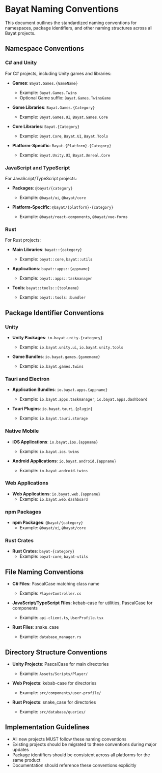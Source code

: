 # Bayat Naming Conventions

This document outlines the standardized naming conventions for namespaces, package identifiers, and other naming structures across all Bayat projects.

## Namespace Conventions

### C# and Unity

For C# projects, including Unity games and libraries:

- **Games**: `Bayat.Games.{GameName}`
  - Example: `Bayat.Games.Twins`
  - Optional Game suffix: `Bayat.Games.TwinsGame`

- **Game Libraries**: `Bayat.Games.{Category}`
  - Example: `Bayat.Games.UI`, `Bayat.Games.Core`

- **Core Libraries**: `Bayat.{Category}`
  - Example: `Bayat.Core`, `Bayat.UI`, `Bayat.Tools`

- **Platform-Specific**: `Bayat.{Platform}.{Category}`
  - Example: `Bayat.Unity.UI`, `Bayat.Unreal.Core`

### JavaScript and TypeScript

For JavaScript/TypeScript projects:

- **Packages**: `@bayat/{category}`
  - Example: `@bayat/ui`, `@bayat/core`

- **Platform-Specific**: `@bayat/{platform}-{category}`
  - Example: `@bayat/react-components`, `@bayat/vue-forms`

### Rust

For Rust projects:

- **Main Libraries**: `bayat::{category}`
  - Example: `bayat::core`, `bayat::utils`

- **Applications**: `bayat::apps::{appname}`
  - Example: `bayat::apps::taskmanager`

- **Tools**: `bayat::tools::{toolname}`
  - Example: `bayat::tools::bundler`

## Package Identifier Conventions

### Unity

- **Unity Packages**: `io.bayat.unity.{category}`
  - Example: `io.bayat.unity.ui`, `io.bayat.unity.tools`

- **Game Bundles**: `io.bayat.games.{gamename}`
  - Example: `io.bayat.games.twins`

### Tauri and Electron

- **Application Bundles**: `io.bayat.apps.{appname}`
  - Example: `io.bayat.apps.taskmanager`, `io.bayat.apps.dashboard`

- **Tauri Plugins**: `io.bayat.tauri.{plugin}`
  - Example: `io.bayat.tauri.storage`

### Native Mobile

- **iOS Applications**: `io.bayat.ios.{appname}`
  - Example: `io.bayat.ios.twins`

- **Android Applications**: `io.bayat.android.{appname}`
  - Example: `io.bayat.android.twins`

### Web Applications

- **Web Applications**: `io.bayat.web.{appname}`
  - Example: `io.bayat.web.dashboard`

### npm Packages

- **npm Packages**: `@bayat/{category}`
  - Example: `@bayat/ui`, `@bayat/core`

### Rust Crates

- **Rust Crates**: `bayat-{category}`
  - Example: `bayat-core`, `bayat-utils`

## File Naming Conventions

- **C# Files**: PascalCase matching class name
  - Example: `PlayerController.cs`

- **JavaScript/TypeScript Files**: kebab-case for utilities, PascalCase for components
  - Example: `api-client.ts`, `UserProfile.tsx`

- **Rust Files**: snake_case
  - Example: `database_manager.rs`

## Directory Structure Conventions

- **Unity Projects**: PascalCase for main directories
  - Example: `Assets/Scripts/Player/`

- **Web Projects**: kebab-case for directories
  - Example: `src/components/user-profile/`

- **Rust Projects**: snake_case for directories
  - Example: `src/database/queries/`

## Implementation Guidelines

- All new projects MUST follow these naming conventions
- Existing projects should be migrated to these conventions during major updates
- Package identifiers should be consistent across all platforms for the same product
- Documentation should reference these conventions explicitly
